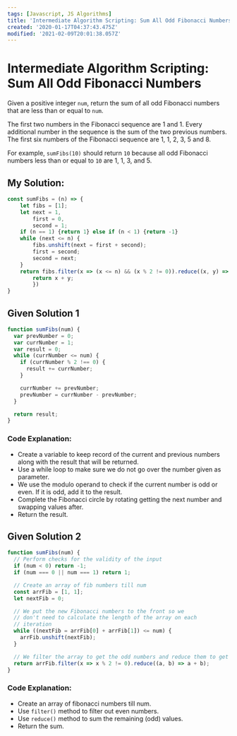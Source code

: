 ```yaml
---
tags: [Javascript, JS Algorithms]
title: 'Intermediate Algorithm Scripting: Sum All Odd Fibonacci Numbers'
created: '2020-01-17T04:37:43.475Z'
modified: '2021-02-09T20:01:38.057Z'
---
```


Intermediate Algorithm Scripting: Sum All Odd Fibonacci Numbers
===============================================================

Given a positive integer ```num```, return the sum of all odd Fibonacci numbers that are less than or equal to ```num```.

The first two numbers in the Fibonacci sequence are 1 and 1. Every additional number in the sequence is the sum of the two previous numbers. The first six numbers of the Fibonacci sequence are 1, 1, 2, 3, 5 and 8.

For example, ```sumFibs(10)``` should return ```10``` because all odd Fibonacci numbers less than or equal to ```10``` are 1, 1, 3, and 5.

My Solution:
------------
``` javascript
const sumFibs = (n) => {
    let fibs = [1];
    let next = 1, 
        first = 0, 
        second = 1;
    if (n == 1) {return 1} else if (n < 1) {return -1}
    while (next <= n) {
        fibs.unshift(next = first + second);
        first = second;
        second = next;
    }
    return fibs.filter(x => (x <= n) && (x % 2 != 0)).reduce((x, y) => {
        return x + y;
        })
}

```

Given Solution 1
----------------
``` javascript
function sumFibs(num) {
  var prevNumber = 0;
  var currNumber = 1;
  var result = 0;
  while (currNumber <= num) {
    if (currNumber % 2 !== 0) {
      result += currNumber;
    }

    currNumber += prevNumber;
    prevNumber = currNumber - prevNumber;
  }

  return result;
}
```

### Code Explanation:
* Create a variable to keep record of the current and previous numbers along with the result that will be returned.
* Use a while loop to make sure we do not go over the number given as parameter.
* We use the modulo operand to check if the current number is odd or even. If it is odd, add it to the result.
* Complete the Fibonacci circle by rotating getting the next number and swapping values after.
* Return the result.

Given Solution 2
----------------
``` javascript
function sumFibs(num) {
  // Perform checks for the validity of the input
  if (num < 0) return -1;
  if (num === 0 || num === 1) return 1;

  // Create an array of fib numbers till num
  const arrFib = [1, 1];
  let nextFib = 0;

  // We put the new Fibonacci numbers to the front so we
  // don't need to calculate the length of the array on each
  // iteration
  while ((nextFib = arrFib[0] + arrFib[1]) <= num) {
    arrFib.unshift(nextFib);
  }

  // We filter the array to get the odd numbers and reduce them to get their sum.
  return arrFib.filter(x => x % 2 != 0).reduce((a, b) => a + b);
}
```

### Code Explanation:
* Create an array of fibonacci numbers till num.
* Use ```filter()``` method to filter out even numbers.
* Use ```reduce()``` method to sum the remaining (odd) values.
* Return the sum.

